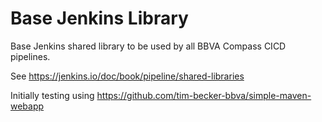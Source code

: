 # Base Jenkins Library

Base Jenkins shared library to be used by all BBVA Compass CICD pipelines.

See https://jenkins.io/doc/book/pipeline/shared-libraries

Initially testing using https://github.com/tim-becker-bbva/simple-maven-webapp
